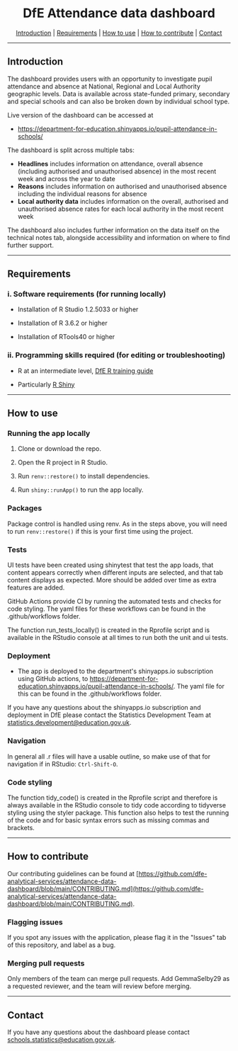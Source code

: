 <h1 align="center">
  <br>
DfE Attendance data dashboard  <br>
</h1>

<p align="center">
  <a href="#introduction">Introduction</a> |
  <a href="#requirements">Requirements</a> |
  <a href="#how-to-use">How to use</a> |
  <a href="#how-to-contribute">How to contribute</a> |
  <a href="#contact">Contact</a>
</p>

---

## Introduction

The dashboard provides users with an opportunity to investigate pupil attendance and absence at National, Regional and Local Authority geographic levels. Data is available across state-funded primary, secondary and special schools and can also be broken down by individual school type.

Live version of the dashboard can be accessed at
- https://department-for-education.shinyapps.io/pupil-attendance-in-schools/

The dashboard is split across multiple tabs:

- <b>Headlines</b> includes information on attendance, overall absence (including authorised and unauthorised absence) in the most recent week and across the year to date 
- <b>Reasons</b> includes information on authorised and unauthorised absence including the individual reasons for absence
- <b>Local authority data</b> includes information on the overall, authorised and unauthorised absence rates for each local authority in the most recent week

The dashboard also includes further information on the data itself on the technical notes tab, alongside accessibility and information on where to find further support. 

---

## Requirements

### i. Software requirements (for running locally)

- Installation of R Studio 1.2.5033 or higher

- Installation of R 3.6.2 or higher

- Installation of RTools40 or higher

### ii. Programming skills required (for editing or troubleshooting)

- R at an intermediate level, [DfE R training guide](https://dfe-analytical-services.github.io/r-training-course/)

- Particularly [R Shiny](https://shiny.rstudio.com/)

---

## How to use


### Running the app locally

1. Clone or download the repo.

2. Open the R project in R Studio.

3. Run `renv::restore()` to install dependencies.

4. Run `shiny::runApp()` to run the app locally.


### Packages

Package control is handled using renv. As in the steps above, you will need to run `renv::restore()` if this is your first time using the project.

### Tests

UI tests have been created using shinytest that test the app loads, that content appears correctly when different inputs are selected, and that tab content displays as expected. More should be added over time as extra features are added.

GitHub Actions provide CI by running the automated tests and checks for code styling. The yaml files for these workflows can be found in the .github/workflows folder.

The function run_tests_locally() is created in the Rprofile script and is available in the RStudio console at all times to run both the unit and ui tests.

### Deployment

- The app is deployed to the department's shinyapps.io subscription using GitHub actions, to https://department-for-education.shinyapps.io/pupil-attendance-in-schools/. The yaml file for this can be found in the .github/workflows folder.

If you have any questions about the shinyapps.io subscription and deployment in DfE please contact the Statistics Development Team at [statistics.development@education.gov.uk](mailto:statistics.development@education.gov.uk).

### Navigation

In general all .r files will have a usable outline, so make use of that for navigation if in RStudio: `Ctrl-Shift-O`.

### Code styling

The function tidy_code() is created in the Rprofile script and therefore is always available in the RStudio console to tidy code according to tidyverse styling using the styler package. This function also helps to test the running of the code and for basic syntax errors such as missing commas and brackets.


---

## How to contribute

Our contributing guidelines can be found at [https://github.com/dfe-analytical-services/attendance-data-dashboard/blob/main/CONTRIBUTING.md](https://github.com/dfe-analytical-services/attendance-data-dashboard/blob/main/CONTRIBUTING.md).

### Flagging issues

If you spot any issues with the application, please flag it in the "Issues" tab of this repository, and label as a bug.

### Merging pull requests

Only members of the team can merge pull requests. Add GemmaSelby29 as a requested reviewer, and the team will review before merging.

---

## Contact

If you have any questions about the dashboard please contact [schools.statistics@education.gov.uk](mailto:schools.statistics@education.gov.uk).
